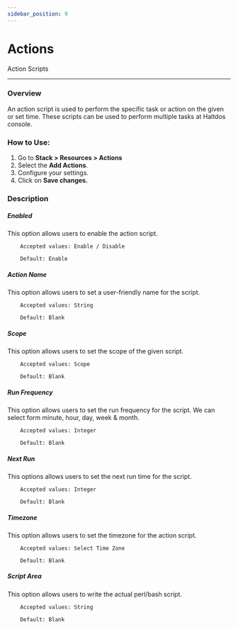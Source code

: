```yaml
---
sidebar_position: 9
---
```


# Actions

Action Scripts

---

### Overview

An action script is used to perform the specific task or action on the given or set time. These scripts can be used to perform multiple tasks at Haltdos console.

<!--![Action Script](/img/platform/v8/docs/actions.png)-->

### How to Use:

1. Go to **Stack > Resources > Actions**
2. Select the **Add Actions**.
3. Configure your settings. 
4. Click on **Save changes.**

### Description

##### **Enabled**
This option allows users to enable the action script.

```
    Accepted values: Enable / Disable

    Default: Enable 
```


##### **Action Name**
This option allows users to set a user-friendly name for the script.

```
    Accepted values: String

    Default: Blank 
```


##### **Scope**
This option allows users to set the scope of the given script.

```
    Accepted values: Scope

    Default: Blank 
```


##### **Run Frequency**
This option allows users to set the run frequency for the script. We can select form minute, hour, day, week & month.

```
    Accepted values: Integer

    Default: Blank 
```


##### **Next Run**
This options allows users to set the next run time for the script.

```
    Accepted values: Integer

    Default: Blank 
```


##### **Timezone**
This option allows users to set the timezone for the action script.

```
    Accepted values: Select Time Zone

    Default: Blank 
```


##### **Script Area**
This option allows users to write the actual perl/bash script.

```
    Accepted values: String

    Default: Blank 
```

